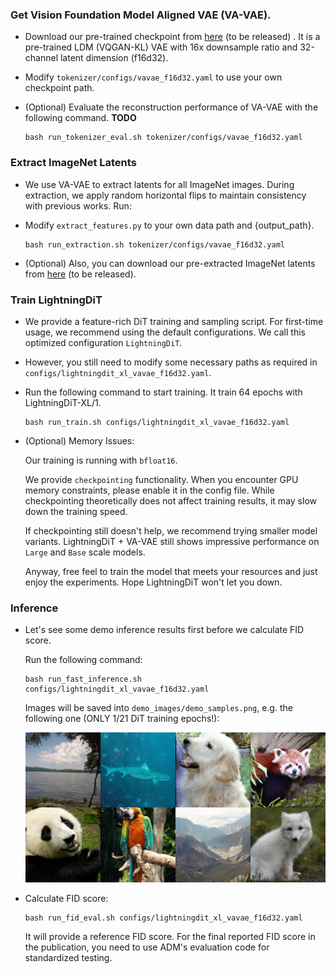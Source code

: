 ### Get Vision Foundation Model Aligned VAE (VA-VAE).

- Download our pre-trained checkpoint from [here]() (to be released) . It is a pre-trained LDM (VQGAN-KL) VAE with 16x downsample ratio and 32-channel latent dimension (f16d32).

- Modify `tokenizer/configs/vavae_f16d32.yaml` to use your own checkpoint path.

- (Optional) Evaluate the reconstruction performance of VA-VAE with the following command. **TODO**

    ```
    bash run_tokenizer_eval.sh tokenizer/configs/vavae_f16d32.yaml
    ```

### Extract ImageNet Latents

- We use VA-VAE to extract latents for all ImageNet images. During extraction, we apply random horizontal flips to maintain consistency with previous works. Run:

- Modify `extract_features.py` to your own data path and {output_path}.
    
    ```
    bash run_extraction.sh tokenizer/configs/vavae_f16d32.yaml
    ```

- (Optional) Also, you can download our pre-extracted ImageNet latents from [here]() (to be released).

### Train LightningDiT

- We provide a feature-rich DiT training and sampling script. For first-time usage, we recommend using the default configurations. We call this optimized configuration ``LightningDiT``.

- However, you still need to modify some necessary paths as required in ``configs/lightningdit_xl_vavae_f16d32.yaml``.

- Run the following command to start training. It train 64 epochs with LightningDiT-XL/1.

    ```
    bash run_train.sh configs/lightningdit_xl_vavae_f16d32.yaml
    ```

- (Optional) Memory Issues: 

    Our training is running with ``bfloat16``. 
    
    We provide ``checkpointing`` functionality. When you encounter GPU memory constraints, please enable it in the config file. While checkpointing theoretically does not affect training results, it may slow down the training speed. 
    
    If checkpointing still doesn't help, we recommend trying smaller model variants. LightningDiT + VA-VAE still shows impressive performance on ``Large`` and ``Base``  scale models. 
    
    Anyway, free feel to train the model that meets your resources and just enjoy the experiments. Hope LightningDiT won't let you down.

### Inference

- Let's see some demo inference results first before we calculate FID score.

    Run the following command:

    ```
    bash run_fast_inference.sh configs/lightningdit_xl_vavae_f16d32.yaml
    ```
    Images will be saved into ``demo_images/demo_samples.png``, e.g. the following one (ONLY 1/21 DiT training epochs!):
    <div align="center">
    <img src="../images/demo_samples_64ep.png" alt="Demo Samples 64ep" width="600">
    </div>

- Calculate FID score:

    ```
    bash run_fid_eval.sh configs/lightningdit_xl_vavae_f16d32.yaml
    ```
    It will provide a reference FID score. For the final reported FID score in the publication, you need to use ADM's evaluation code for standardized testing.